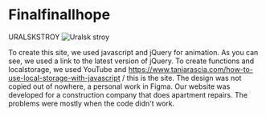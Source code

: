# FinalfinalIhope
URALSKSTROY
![Uralsk stroy](https://user-images.githubusercontent.com/91242146/147123096-efaa3920-6190-42e7-be6b-4b312f8bee36.png)

To create this site, we used javascript and jQuery for animation.
As you can see, we used a link to the latest version of jQuery. To create functions and localstorage, we used YouTube and https://www.taniarascia.com/how-to-use-local-storage-with-javascript / this is the site. The design was not copied out of nowhere, a personal work in Figma. Our website was developed for a construction company that does apartment repairs. The problems were mostly when the code didn't work.
